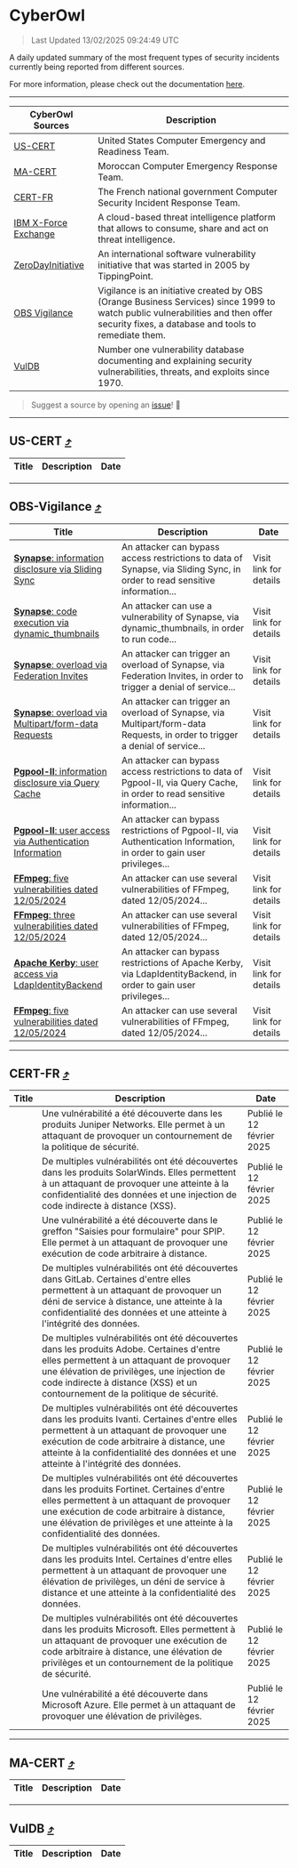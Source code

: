 
 <div id='top'></div>

# CyberOwl

 > Last Updated 13/02/2025 09:24:49 UTC
 
 A daily updated summary of the most frequent types of security incidents currently being reported from different sources.
 
 For more information, please check out the documentation [here](./docs/README.md).
 
 ---
 |CyberOwl Sources|Description|
 |---|---|
 |[US-CERT](#us-cert-arrow_heading_up)|United States Computer Emergency and Readiness Team.|
 |[MA-CERT](#ma-cert-arrow_heading_up)|Moroccan Computer Emergency Response Team.|
 |[CERT-FR](#cert-fr-arrow_heading_up)|The French national government Computer Security Incident Response Team.|
 |[IBM X-Force Exchange](#ibmcloud-arrow_heading_up)|A cloud-based threat intelligence platform that allows to consume, share and act on threat intelligence.|
 |[ZeroDayInitiative](#zerodayinitiative-arrow_heading_up)|An international software vulnerability initiative that was started in 2005 by TippingPoint.|
 |[OBS Vigilance](#obs-vigilance-arrow_heading_up)|Vigilance is an initiative created by OBS (Orange Business Services) since 1999 to watch public vulnerabilities and then offer security fixes, a database and tools to remediate them.|
 |[VulDB](#vuldb-arrow_heading_up)|Number one vulnerability database documenting and explaining security vulnerabilities, threats, and exploits since 1970.|
 
 > Suggest a source by opening an [issue](https://github.com/karimhabush/cyberowl/issues)! :raised_hands:
 ---

## US-CERT [:arrow_heading_up:](#cyberowl)

 |Title|Description|Date|
 |---|---|---|
 
 ---

## OBS-Vigilance [:arrow_heading_up:](#cyberowl)

 |Title|Description|Date|
 |---|---|---|
 |[<a href="https://vigilance.fr/vulnerability/Synapse-information-disclosure-via-Sliding-Sync-45902" class="noirorange"><b>Synapse</b>: information disclosure via Sliding Sync</a>](https://vigilance.fr/vulnerability/Synapse-information-disclosure-via-Sliding-Sync-45902)|An attacker can bypass access restrictions to data of Synapse, via Sliding Sync, in order to read sensitive information...|Visit link for details|
 |[<a href="https://vigilance.fr/vulnerability/Synapse-code-execution-via-dynamic-thumbnails-45901" class="noirorange"><b>Synapse</b>: code execution via dynamic_thumbnails</a>](https://vigilance.fr/vulnerability/Synapse-code-execution-via-dynamic-thumbnails-45901)|An attacker can use a vulnerability of Synapse, via dynamic_thumbnails, in order to run code...|Visit link for details|
 |[<a href="https://vigilance.fr/vulnerability/Synapse-overload-via-Federation-Invites-45900" class="noirorange"><b>Synapse</b>: overload via Federation Invites</a>](https://vigilance.fr/vulnerability/Synapse-overload-via-Federation-Invites-45900)|An attacker can trigger an overload of Synapse, via Federation Invites, in order to trigger a denial of service...|Visit link for details|
 |[<a href="https://vigilance.fr/vulnerability/Synapse-overload-via-Multipart-form-data-Requests-45899" class="noirorange"><b>Synapse</b>: overload via Multipart/form-data Requests</a>](https://vigilance.fr/vulnerability/Synapse-overload-via-Multipart-form-data-Requests-45899)|An attacker can trigger an overload of Synapse, via Multipart/form-data Requests, in order to trigger a denial of service...|Visit link for details|
 |[<a href="https://vigilance.fr/vulnerability/Pgpool-II-information-disclosure-via-Query-Cache-45898" class="noirorange"><b>Pgpool-II</b>: information disclosure via Query Cache</a>](https://vigilance.fr/vulnerability/Pgpool-II-information-disclosure-via-Query-Cache-45898)|An attacker can bypass access restrictions to data of Pgpool-II, via Query Cache, in order to read sensitive information...|Visit link for details|
 |[<a href="https://vigilance.fr/vulnerability/Pgpool-II-user-access-via-Authentication-Information-45897" class="noirorange"><b>Pgpool-II</b>: user access via Authentication Information</a>](https://vigilance.fr/vulnerability/Pgpool-II-user-access-via-Authentication-Information-45897)|An attacker can bypass restrictions of Pgpool-II, via Authentication Information, in order to gain user privileges...|Visit link for details|
 |[<a href="https://vigilance.fr/vulnerability/FFmpeg-five-vulnerabilities-dated-12-05-2024-44256" class="noirorange"><b>FFmpeg</b>: five vulnerabilities dated 12/05/2024</a>](https://vigilance.fr/vulnerability/FFmpeg-five-vulnerabilities-dated-12-05-2024-44256)|An attacker can use several vulnerabilities of FFmpeg, dated 12/05/2024...|Visit link for details|
 |[<a href="https://vigilance.fr/vulnerability/FFmpeg-three-vulnerabilities-dated-12-05-2024-44257" class="noirorange"><b>FFmpeg</b>: three vulnerabilities dated 12/05/2024</a>](https://vigilance.fr/vulnerability/FFmpeg-three-vulnerabilities-dated-12-05-2024-44257)|An attacker can use several vulnerabilities of FFmpeg, dated 12/05/2024...|Visit link for details|
 |[<a href="https://vigilance.fr/vulnerability/Apache-Kerby-user-access-via-LdapIdentityBackend-44261" class="noirorange"><b>Apache Kerby</b>: user access via LdapIdentityBackend</a>](https://vigilance.fr/vulnerability/Apache-Kerby-user-access-via-LdapIdentityBackend-44261)|An attacker can bypass restrictions of Apache Kerby, via LdapIdentityBackend, in order to gain user privileges...|Visit link for details|
 |[<a href="https://vigilance.fr/vulnerability/FFmpeg-five-vulnerabilities-dated-12-05-2024-44255" class="noirorange"><b>FFmpeg</b>: five vulnerabilities dated 12/05/2024</a>](https://vigilance.fr/vulnerability/FFmpeg-five-vulnerabilities-dated-12-05-2024-44255)|An attacker can use several vulnerabilities of FFmpeg, dated 12/05/2024...|Visit link for details|
 
 ---

## CERT-FR [:arrow_heading_up:](#cyberowl)

 |Title|Description|Date|
 |---|---|---|
 |[](https://www.cert.ssi.gouv.fr/avis/CERTFR-2025-AVI-0126/)|Une vulnérabilité a été découverte dans les produits Juniper Networks. Elle permet à un attaquant de provoquer un contournement de la politique de sécurité.|Publié le 12 février 2025|
 |[](https://www.cert.ssi.gouv.fr/avis/CERTFR-2025-AVI-0125/)|De multiples vulnérabilités ont été découvertes dans les produits SolarWinds. Elles permettent à un attaquant de provoquer une atteinte à la confidentialité des données et une injection de code indirecte à distance (XSS).|Publié le 12 février 2025|
 |[](https://www.cert.ssi.gouv.fr/avis/CERTFR-2025-AVI-0124/)|Une vulnérabilité a été découverte dans le greffon "Saisies pour formulaire" pour SPIP. Elle permet à un attaquant de provoquer une exécution de code arbitraire à distance.|Publié le 12 février 2025|
 |[](https://www.cert.ssi.gouv.fr/avis/CERTFR-2025-AVI-0123/)|De multiples vulnérabilités ont été découvertes dans GitLab. Certaines d'entre elles permettent à un attaquant de provoquer un déni de service à distance, une atteinte à la confidentialité des données et une atteinte à l'intégrité des données.|Publié le 12 février 2025|
 |[](https://www.cert.ssi.gouv.fr/avis/CERTFR-2025-AVI-0122/)|De multiples vulnérabilités ont été découvertes dans les produits Adobe. Certaines d'entre elles permettent à un attaquant de provoquer une élévation de privilèges, une injection de code indirecte à distance (XSS) et un contournement de la politique de sécurité.|Publié le 12 février 2025|
 |[](https://www.cert.ssi.gouv.fr/avis/CERTFR-2025-AVI-0121/)|De multiples vulnérabilités ont été découvertes dans les produits Ivanti. Certaines d'entre elles permettent à un attaquant de provoquer une exécution de code arbitraire à distance, une atteinte à la confidentialité des données et une atteinte à l'intégrité des données.|Publié le 12 février 2025|
 |[](https://www.cert.ssi.gouv.fr/avis/CERTFR-2025-AVI-0120/)|De multiples vulnérabilités ont été découvertes dans les produits Fortinet. Certaines d'entre elles permettent à un attaquant de provoquer une exécution de code arbitraire à distance, une élévation de privilèges et une atteinte à la confidentialité des données.|Publié le 12 février 2025|
 |[](https://www.cert.ssi.gouv.fr/avis/CERTFR-2025-AVI-0119/)|De multiples vulnérabilités ont été découvertes dans les produits Intel. Certaines d'entre elles permettent à un attaquant de provoquer une élévation de privilèges, un déni de service à distance et une atteinte à la confidentialité des données.|Publié le 12 février 2025|
 |[](https://www.cert.ssi.gouv.fr/avis/CERTFR-2025-AVI-0118/)|De multiples vulnérabilités ont été découvertes dans les produits Microsoft. Elles permettent à un attaquant de provoquer une exécution de code arbitraire à distance, une élévation de privilèges et un contournement de la politique de sécurité.|Publié le 12 février 2025|
 |[](https://www.cert.ssi.gouv.fr/avis/CERTFR-2025-AVI-0117/)|Une vulnérabilité a été découverte dans Microsoft Azure. Elle permet à un attaquant de provoquer une élévation de privilèges.|Publié le 12 février 2025|
 
 ---

## MA-CERT [:arrow_heading_up:](#cyberowl)

 |Title|Description|Date|
 |---|---|---|
 
 ---

## VulDB [:arrow_heading_up:](#cyberowl)

 |Title|Description|Date|
 |---|---|---|
 